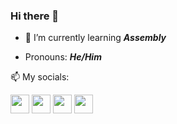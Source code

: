 ### Hi there 👋

<!-- ![Your Repository’s Stats](https://github-readme-stats.vercel.app/api?username=furygaming1120&show_icons=true) -->

<!-- **furygaming1120/furygaming1120** is a ✨ _special_ ✨ repository because its `README.md` (this file) appears on your GitHub profile.

Here are some ideas to get you started: -->

<!-- 🔭 I’m currently working on ... -->
- 🌱 I’m currently learning ***Assembly***
<!-- 👯 I’m looking to collaborate on ... -->
<!-- 🤔 I’m looking for help with ... -->
<!-- 💬 Ask me about ***Everything*** -->
<!-- 📫 How to reach me: ... -->

- Pronouns: ***He/Him***
<!-- ⚡ Fun fact: ... -->

📫 My socials: 

[<img alt="" width="30px" src="https://img.icons8.com/fluency/48/000000/discord.png"/>](https://discordapp.com/users/823827858907987969)
[<img alt="" width="30px" src="https://img.icons8.com/color/48/000000/youtube-play.png"/>](https://youtube.com/channel/UCPKpPU76TOupRsxJKximtHg)
[<img alt="" width="30px" src="https://img.icons8.com/color/48/000000/twitter--v1.png"/>](https://twitter.com/SonixFuryGaming?t=wn7ZOyz3d8H39Rpvqwx1qA&s=09)
[<img alt="" width="30px" src="https://img.icons8.com/fluency/48/000000/reddit.png"/>](https://www.reddit.com/u/SonixFuryMods?utm_medium=android_app&utm_source=share)
